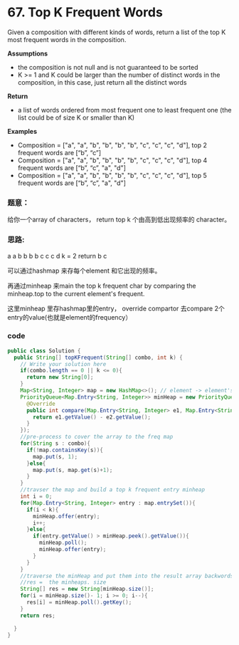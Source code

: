 # 67. Top K Frequent Words



Given a composition with different kinds of words, return a list of the top K most frequent words in the composition.

**Assumptions**

* the composition is not null and is not guaranteed to be sorted
* K &gt;= 1 and K could be larger than the number of distinct words in the composition, in this case, just return all the distinct words

**Return**

* a list of words ordered from most frequent one to least frequent one \(the list could be of size K or smaller than K\)

**Examples**

* Composition = \["a", "a", "b", "b", "b", "b", "c", "c", "c", "d"\], top 2 frequent words are \[“b”, “c”\]
* Composition = \["a", "a", "b", "b", "b", "b", "c", "c", "c", "d"\], top 4 frequent words are \[“b”, “c”, "a", "d"\]
* Composition = \["a", "a", "b", "b", "b", "b", "c", "c", "c", "d"\], top 5 frequent words are \[“b”, “c”, "a", "d"\]

### 题意：

给你一个array of characters， return top k 个由高到低出现频率的 character。 

### 思路:

a a b b b b c c c d     k = 2     return b c 

可以通过hashmap 来存每个element 和它出现的频率。 

再通过minheap 来main the top k frequent char by comparing the minheap.top  to the current element's frequent. 

这里minheap 里存hashmap里的entry， override compartor 去compare 2个entry的value\(也就是element的frequency）



### code

```java
public class Solution {
  public String[] topKFrequent(String[] combo, int k) {
    // Write your solution here
    if(combo.length == 0 || k <= 0){
      return new String[0];
    }
    Map<String, Integer> map = new HashMap<>(); // element -> element's frequncy 
    PriorityQueue<Map.Entry<String, Integer>> minHeap = new PriorityQueue<>(k,new Comparator<Map.Entry<String, Integer>>(){
      @Override
      public int compare(Map.Entry<String, Integer> e1, Map.Entry<String, Integer> e2){
        return e1.getValue() - e2.getValue();
      }
    });
    //pre-process to cover the array to the freq map
    for(String s : combo){
      if(!map.containsKey(s)){
        map.put(s, 1);
      }else{
        map.put(s, map.get(s)+1);
      }
    }
    //travser the map and build a top k frequent entry minheap
    int i = 0;
    for(Map.Entry<String, Integer> entry : map.entrySet()){
      if(i < k){
        minHeap.offer(entry);
        i++;
      }else{
        if(entry.getValue() > minHeap.peek().getValue()){
          minHeap.poll();
          minHeap.offer(entry);
        }
      }
    }
    //traverse the minHeap and put them into the result array backwords since its min heap.
    //res =  the minheaps. size 
    String[] res = new String[minHeap.size()];
    for(i = minHeap.size()- 1; i >= 0; i--){
      res[i] = minHeap.poll().getKey();
    }
    return res;

  }
}

```



